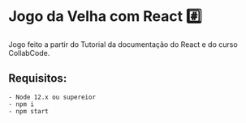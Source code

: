 # Jogo da Velha com React :hash:

Jogo feito a partir do Tutorial da documentação do React e do curso CollabCode.

## Requisitos:
    - Node 12.x ou supereior
    - npm i
    - npm start
